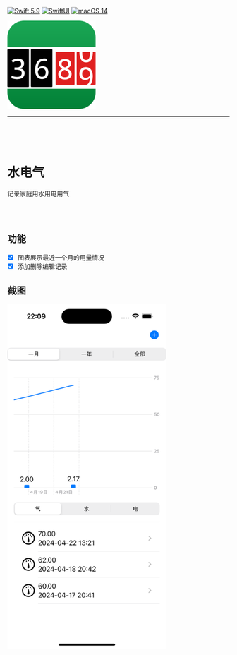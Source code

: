 [![Swift 5.9](https://img.shields.io/badge/Swift-5.9-ED523F.svg?style=flat)](https://swift.org/)
[![SwiftUI](https://img.shields.io/badge/SwiftUI-✓-orange)](https://developer.apple.com/xcode/swiftui/)
[![macOS 14](https://img.shields.io/badge/macOS14-Compatible-green)](https://www.apple.com/macos/sonoma/)


<img src="./ZhaiHuiJi/Assets.xcassets/AppIcon.appiconset/AppIcon@1x.png" width="200" />

<hr/>
<br/>
<br/>
<br/>

#  水电气

记录家庭用水用电用气

<br/>
<br/>


## 功能
- [x] 图表展示最近一个月的用量情况
- [x] 添加删除编辑记录

## 截图


<img src="./ZhaiHuiJi/Assets.xcassets/preview.imageset/preview.png" width="360"  alt="预览"/>








